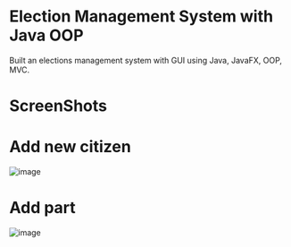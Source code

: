 # Election Management System with Java OOP
Built an elections management system with GUI using Java, JavaFX, OOP, MVC.

# ScreenShots

# Add new citizen
![image](https://user-images.githubusercontent.com/93865674/183091363-f9e1916b-1881-412a-bcf5-d9b9a09080f6.png)
# Add part
![image](https://user-images.githubusercontent.com/93865674/183091493-9a030ec9-5734-4bd2-a2d1-56a00421f641.png)


